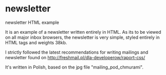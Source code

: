 # newsletter
newsletter HTML example

It is an example of a newsletter written entirely in HTML.
As its to be viewed on all major inbox browsers, the newsletter is very simple, styled entirely in HTML tags and weights 38kb.

I strictly followed the latest recommendations for writing mailings and newsletter found on http://freshmail.pl/dla-developerow/raport-css/ 

It's written in Polish, based on the jpg file "mailing_pod_chmurami".
